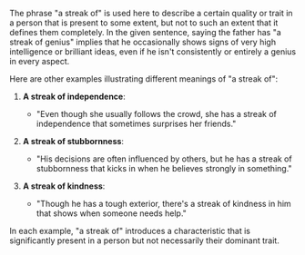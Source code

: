 The phrase "a streak of" is used here to describe a certain quality or trait in a person that is present to some extent, but not to such an extent that it defines them completely. In the given sentence, saying the father has "a streak of genius" implies that he occasionally shows signs of very high intelligence or brilliant ideas, even if he isn't consistently or entirely a genius in every aspect.

Here are other examples illustrating different meanings of "a streak of":

1. **A streak of independence**: 
   - "Even though she usually follows the crowd, she has a streak of independence that sometimes surprises her friends."

2. **A streak of stubbornness**: 
   - "His decisions are often influenced by others, but he has a streak of stubbornness that kicks in when he believes strongly in something."

3. **A streak of kindness**:
   - "Though he has a tough exterior, there's a streak of kindness in him that shows when someone needs help."

In each example, "a streak of" introduces a characteristic that is significantly present in a person but not necessarily their dominant trait.